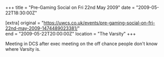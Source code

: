 +++
title = "Pre-Gaming Social on Fri 22nd May 2009"
date = "2009-05-22T18:30:00Z"

[extra]
original = "https://uwcs.co.uk/events/pre-gaming-social-on-fri-22nd-may-2009-1474489023381/"    
end = "2009-05-22T20:00:00Z"
location = "The Varsity"
+++

Meeting in DCS after exec meeting on the off chance people don't know where Varsity is.

